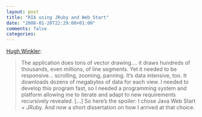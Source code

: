 ```yaml
---
layout: post
title: "RIA using JRuby and Web Start"
date: "2008-01-20T22:29:00+01:00"
comments: false
categories: 
---
```


<p><a href="http://hughw.blogspot.com/2008/01/i-went-dark-over-last-eight-weeks.html">Hugh Winkler</a>:</p>

<blockquote>
<p>The application does tons of vector drawing&#8230;. it draws hundreds of thousands, even millions, of line segments. Yet it needed to be responsive&#8230; scrolling, zooming, panning. It&#8217;s data intensive, too. It downloads dozens of megabytes of data for each view. I needed to develop this program fast, so I needed a programming system and platform allowing me to iterate and adapt to new requirements recursively revealed. [&#8230;] So here&#8217;s the spoiler: I chose Java Web Start + JRuby. And now a short dissertation on how I arrived at that choice.</p>
</blockquote>


